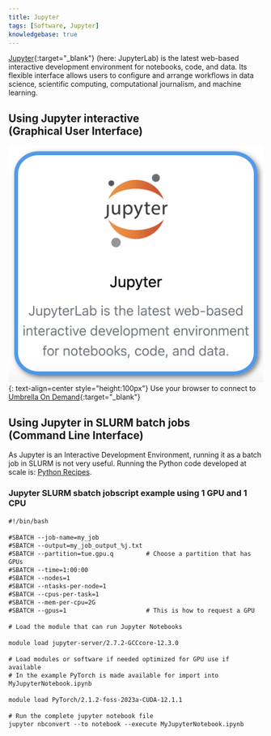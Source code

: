 ```yaml
---
title: Jupyter
tags: [Software, Jupyter]
knowledgebase: true
---
```


[Jupyter](https://jupyter.org/){:target="_blank"} (here: JupyterLab) is the latest web-based interactive development environment for notebooks, code, and data. Its flexible interface allows users to configure and arrange workflows in data science, scientific computing, computational journalism, and machine learning.

## Using Jupyter interactive<br>(Graphical User Interface)

![Jupyter in Umbrella On Demdand](jupyter-ood.png){: text-align=center style="height:100px"}
Use your browser to connect to [Umbrella On Demand](https://hpc.tue.nl){:target="_blank"}

## Using Jupyter in SLURM batch jobs<br>(Command Line Interface)

As Jupyter is an Interactive Development Environment, running it as a batch job in SLURM is not very useful. Running the Python code developed at scale is: [Python Recipes](python.md).

### Jupyter SLURM sbatch jobscript example using 1 GPU and 1 CPU

```slurm
#!/bin/bash

#SBATCH --job-name=my_job
#SBATCH --output=my_job_output_%j.txt
#SBATCH --partition=tue.gpu.q         # Choose a partition that has GPUs
#SBATCH --time=1:00:00
#SBATCH --nodes=1
#SBATCH --ntasks-per-node=1
#SBATCH --cpus-per-task=1
#SBATCH --mem-per-cpu=2G
#SBATCH --gpus=1                      # This is how to request a GPU

# Load the module that can run Jupyter Notebooks

module load jupyter-server/2.7.2-GCCcore-12.3.0

# Load modules or software if needed optimized for GPU use if available
# In the example PyTorch is made available for import into MyJupyterNotebook.ipynb

module load PyTorch/2.1.2-foss-2023a-CUDA-12.1.1

# Run the complete jupyter notebook file
jupyter nbconvert --to notebook --execute MyJupyterNotebook.ipynb 
```
